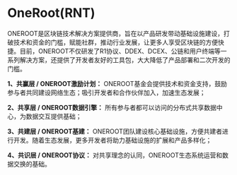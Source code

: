 # OneRoot(RNT)

ONEROOT是区块链技术解决方案提供商，旨在以产品研发带动基础设施建设，打破技术和资金的门槛，赋能社群，推动行业发展，让更多人享受区块链的方便快捷。目前，ONEROOT不仅研发了R1协议、DDEX、DCEX、公链和用户终端等一系列解决方案，还提供了开发者友好的工具包，大大降低了产品部署和二次开发的门槛。

**1、共赢层 / ONEROOT激励计划：**
ONEROOT基金会提供技术和资金支持，鼓励参与者共同建设网络生态；吸引开发者和合作伙伴加入，加速生态发展； 

**2、共享层 / ONEROOT数据引擎：**
所有参与者都可以访问的分布式共享数据中心，为数据交互提供基础； 

**3、共建层 / ONEROOT基建：**
ONEROOT团队建设核心基础设施，方便共建者进行开发。随着生态发展，更多开发者将助力基础设施的扩展和产品多样化； 

**4、共识层 / ONEROOT协议：**
对共享理念的认同，ONEROOT生态系统运营和数据交换的基础。

